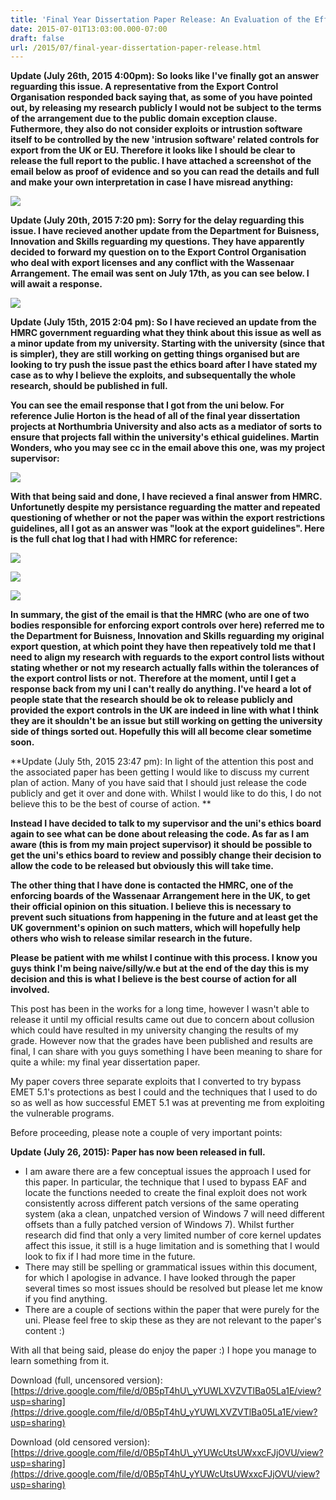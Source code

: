 ```yaml
---
title: 'Final Year Dissertation Paper Release: An Evaluation of the Effectiveness of EMET 5.1'
date: 2015-07-01T13:03:00.000-07:00
draft: false
url: /2015/07/final-year-dissertation-paper-release.html
---
```


**Update (July 26th, 2015 4:00pm): So looks like I've finally got an answer reguarding this issue. A representative from the Export Control Organisation responded back saying that, as some of you have pointed out, by releasing my research publicly I would not be subject to the terms of the arrangement due to the public domain exception clause. Futhermore, they also do not consider exploits or intrustion software itself to be controlled by the new 'intrusion software' related controls for export from the UK or EU. Therefore it looks like I should be clear to release the full report to the public. I have attached a screenshot of the email below as proof of evidence and so you can read the details and full and make your own interpretation in case I have misread anything:**


[![](https://3.bp.blogspot.com/--dyVSl055sY/VbT2-HmWuRI/AAAAAAAAAkc/Z5-xR2TDlcY/s0/2015-07-26%2B15_58_52-Wassenaar%2Band%2BExport%2BLicenses%2B-%2Btekwizz123%2540gmail.com%2B-%2BGmail.png)](https://3.bp.blogspot.com/--dyVSl055sY/VbT2-HmWuRI/AAAAAAAAAkc/Z5-xR2TDlcY/s0/2015-07-26%2B15_58_52-Wassenaar%2Band%2BExport%2BLicenses%2B-%2Btekwizz123%2540gmail.com%2B-%2BGmail.png)



**Update (July 20th, 2015 7:20 pm): Sorry for the delay reguarding this issue. I have recieved another update from the Department for Buisness, Innovation and Skills reguarding my questions. They have apparently decided to forward my question on to the Export Control Organisation who deal with export licenses and any conflict with the Wassenaar Arrangement. The email was sent on July 17th, as you can see below. I will await a response.**


[![](https://2.bp.blogspot.com/-PiDzQwdDZvU/Va6QYPptQcI/AAAAAAAAAkI/HQlyaXtmeGA/s0/2015-07-21%2B19_32_28-Wassenaar%2Band%2BExport%2BLicenses%2B-%2Btekwizz123%2540gmail.com%2B-%2BGmail.png)](https://2.bp.blogspot.com/-PiDzQwdDZvU/Va6QYPptQcI/AAAAAAAAAkI/HQlyaXtmeGA/s0/2015-07-21%2B19_32_28-Wassenaar%2Band%2BExport%2BLicenses%2B-%2Btekwizz123%2540gmail.com%2B-%2BGmail.png)


**Update (July 15th, 2015 2:04 pm): So I have recieved an update from the HMRC government reguarding what they think about this issue as well as a minor update from my university. Starting with the university (since that is simpler), they are still working on getting things organised but are looking to try push the issue past the ethics board after I have stated my case as to why I believe the exploits, and subsequentally the whole research, should be published in full.**

**You can see the email response that I got from the uni below. For reference Julie Horton is the head of all of the final year dissertation projects at Northumbria University and also acts as a mediator of sorts to ensure that projects fall within the university's ethical guidelines. Martin Wonders, who you may see cc in the email above this one, was my project supervisor:**


[![](https://4.bp.blogspot.com/-7uERozM6jhs/VaZbeA3DLLI/AAAAAAAAAjU/AQm85RkpyR4/s0/2015-07-15%2B14_06_39-Ethics%2BArrangement%2Bfor%2BDissertation%2B-%2Btekwizz123%2540gmail.com%2B-%2BGmail.png)](https://4.bp.blogspot.com/-7uERozM6jhs/VaZbeA3DLLI/AAAAAAAAAjU/AQm85RkpyR4/s0/2015-07-15%2B14_06_39-Ethics%2BArrangement%2Bfor%2BDissertation%2B-%2Btekwizz123%2540gmail.com%2B-%2BGmail.png)


**With that being said and done, I have recieved a final answer from HMRC. Unfortunetly despite my persistance reguarding the matter and repeated questioning of whether or not the paper was within the export restrictions guidelines, all I got as an answer was "look at the export guidelines". Here is the full chat log that I had with HMRC for reference:**


[![](https://4.bp.blogspot.com/-9fGWooU1cIg/VaZd8k85QkI/AAAAAAAAAjg/EKi9fIA5ANQ/s0/2015-07-15%2B14_18_38-Wassenaar%2Band%2BExport%2BLicenses%2B-%2Btekwizz123%2540gmail.com%2B-%2BGmail.png)](https://4.bp.blogspot.com/-9fGWooU1cIg/VaZd8k85QkI/AAAAAAAAAjg/EKi9fIA5ANQ/s0/2015-07-15%2B14_18_38-Wassenaar%2Band%2BExport%2BLicenses%2B-%2Btekwizz123%2540gmail.com%2B-%2BGmail.png)



**[![](https://1.bp.blogspot.com/-8Zaxchr55T0/VaZd8ierzTI/AAAAAAAAAj0/GCDD4vZpQTY/s0/2015-07-15%2B14_19_03-Wassenaar%2Band%2BExport%2BLicenses%2B-%2Btekwizz123%2540gmail.com%2B-%2BGmail.png)](https://1.bp.blogspot.com/-8Zaxchr55T0/VaZd8ierzTI/AAAAAAAAAj0/GCDD4vZpQTY/s0/2015-07-15%2B14_19_03-Wassenaar%2Band%2BExport%2BLicenses%2B-%2Btekwizz123%2540gmail.com%2B-%2BGmail.png)**




[![](https://4.bp.blogspot.com/-EPlgJsM4yqQ/VaZd81geSBI/AAAAAAAAAjw/-pkxDeDpVBk/s0/2015-07-15%2B14_19_33-Wassenaar%2Band%2BExport%2BLicenses%2B-%2Btekwizz123%2540gmail.com%2B-%2BGmail.png)](https://4.bp.blogspot.com/-EPlgJsM4yqQ/VaZd81geSBI/AAAAAAAAAjw/-pkxDeDpVBk/s0/2015-07-15%2B14_19_33-Wassenaar%2Band%2BExport%2BLicenses%2B-%2Btekwizz123%2540gmail.com%2B-%2BGmail.png)


**In summary, the gist of the email is that the HMRC (who are one of two bodies responsible for enforcing export controls over here) referred me to the Department for Buisness, Innovation and Skills reguarding my original export question, at which point they have then repeatively told me that I need to align my research with reguards to the export control lists without stating whether or not my research actually falls within the tolerances of the export control lists or not.**
**Therefore at the moment, until I get a response back from my uni I can't really do anything. I've heard a lot of people state that the research should be ok to release publicly and provided the export controls in the UK are indeed in line with what I think they are it shouldn't be an issue but still working on getting the university side of things sorted out. Hopefully this will all become clear sometime soon.**

**Update (July 5th, 2015 23:47 pm): In light of the attention this post and the associated paper has been getting I would like to discuss my current plan of action. Many of you have said that I should just release the code publicly and get it over and done with. Whilst I would like to do this, I do not believe this to be the best of course of action. **

**Instead I have decided to talk to my supervisor and the uni's ethics board again to see what can be done about releasing the code. As far as I am aware (this is from my main project supervisor) it should be possible to get the uni's ethics board to review and possibly change their decision to allow the code to be released but obviously this will take time.**

**The other thing that I have done is contacted the HMRC, one of the enforcing boards of the Wassenaar Arrangement here in the UK, to get their official opinion on this situation. I believe this is necessary to prevent such situations from happening in the future and at least get the UK government's opinion on such matters, which will hopefully help others who wish to release similar research in the future.**

**Please be patient with me whilst I continue with this process. I know you guys think I'm being naive/silly/w.e but at the end of the day this is my decision and this is what I believe is the best course of action for all involved.**


This post has been in the works for a long time, however I wasn't able to release it until my official results came out due to concern about collusion which could have resulted in my university changing the results of my grade. However now that the grades have been published and results are final, I can share with you guys something I have been meaning to share for quite a while: my final year dissertation paper.

My paper covers three separate exploits that I converted to try bypass EMET 5.1's protections as best I could and the techniques that I used to do so as well as how successful EMET 5.1 was at preventing me from exploiting the vulnerable programs.

Before proceeding, please note a couple of very important points:

**Update (July 26, 2015): Paper has now been released in full.**

*   I am aware there are a few conceptual issues the approach I used for this paper. In particular, the technique that I used to bypass EAF and locate the functions needed to create the final exploit does not work consistently across different patch versions of the same operating system (aka a clean, unpatched version of Windows 7 will need different offsets than a fully patched version of Windows 7). Whilst further research did find that only a very limited number of core kernel updates affect this issue, it still is a huge limitation and is something that I would look to fix if I had more time in the future.
*   There may still be spelling or grammatical issues within this document, for which I apologise in advance. I have looked through the paper several times so most issues should be resolved but please let me know if you find anything.
*   There are a couple of sections within the paper that were purely for the uni. Please feel free to skip these as they are not relevant to the paper's content :)


With all that being said, please do enjoy the paper :) I hope you manage to learn something from it.

Download (full, uncensored version): [https://drive.google.com/file/d/0B5pT4hU\_yYUWLXVZVTlBa05La1E/view?usp=sharing](https://drive.google.com/file/d/0B5pT4hU_yYUWLXVZVTlBa05La1E/view?usp=sharing)

Download (old censored version): [https://drive.google.com/file/d/0B5pT4hU\_yYUWcUtsUWxxcFJjOVU/view?usp=sharing](https://drive.google.com/file/d/0B5pT4hU_yYUWcUtsUWxxcFJjOVU/view?usp=sharing)